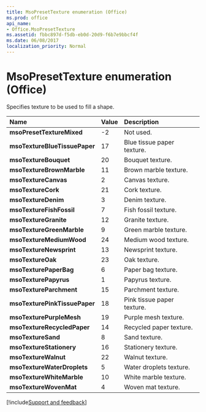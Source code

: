 ```yaml
---
title: MsoPresetTexture enumeration (Office)
ms.prod: office
api_name:
- Office.MsoPresetTexture
ms.assetid: fbbc897d-f5db-eb0d-20d9-f6b7e9bbcf4f
ms.date: 06/08/2017
localization_priority: Normal
---
```



# MsoPresetTexture enumeration (Office)

Specifies texture to be used to fill a shape.



|Name|Value|Description|
|:-----|:-----|:-----|
|**msoPresetTextureMixed**|-2|Not used.|
|**msoTextureBlueTissuePaper**|17|Blue tissue paper texture.|
|**msoTextureBouquet**|20|Bouquet texture.|
|**msoTextureBrownMarble**|11|Brown marble texture.|
|**msoTextureCanvas**|2|Canvas texture.|
|**msoTextureCork**|21|Cork texture.|
|**msoTextureDenim**|3|Denim texture.|
|**msoTextureFishFossil**|7|Fish fossil texture.|
|**msoTextureGranite**|12|Granite texture.|
|**msoTextureGreenMarble**|9|Green marble texture.|
|**msoTextureMediumWood**|24|Medium wood texture.|
|**msoTextureNewsprint**|13|Newsprint texture.|
|**msoTextureOak**|23|Oak texture.|
|**msoTexturePaperBag**|6|Paper bag texture.|
|**msoTexturePapyrus**|1|Papyrus texture.|
|**msoTextureParchment**|15|Parchment texture.|
|**msoTexturePinkTissuePaper**|18|Pink tissue paper texture.|
|**msoTexturePurpleMesh**|19|Purple mesh texture.|
|**msoTextureRecycledPaper**|14|Recycled paper texture.|
|**msoTextureSand**|8|Sand texture.|
|**msoTextureStationery**|16|Stationery texture.|
|**msoTextureWalnut**|22|Walnut texture.|
|**msoTextureWaterDroplets**|5|Water droplets texture.|
|**msoTextureWhiteMarble**|10|White marble texture.|
|**msoTextureWovenMat**|4|Woven mat texture.|

[!include[Support and feedback](~/includes/feedback-boilerplate.md)]